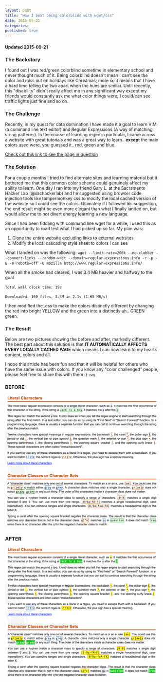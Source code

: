 ```yaml
---
layout: post
title: "How I beat being colorblind with wget/css"
date: 2015-09-21
categories: 
published: true
---
```


#### **Updated 2015-09-21**

### The Backstory
I found out I was red/green colorblind sometime in elementary school and never thought much of it.  Being colorblind doesn't mean I can't see the color and miss out on holidays like Christmas; more so it means that I have a hard time telling the two apart when the hues are similar. Until recently, this "disability" didn't really affect me in any significant way except my friends would constantly ask me what color things were; I could/can see traffic lights just fine and so on.

### The Challenge
Recently, in my quest for data domination I have made it a goal to learn VIM (a command line text editor) and Regular Expressions (A way of matching string patterns).  In the course of learning regex in particular, I came across a website with great tutorials and was a great way to learn.. **except** the main colors used were, you guessed it.. red, green and blue. 

[Check out this link to see the page in question](http://www.regular-expressions.info/quickstart.html)

### The Solution
For a couple months I tried to find alternate sites and learning material but it bothered me that this common color scheme could genuinely affect my ability to learn.  One day I ran into my friend Gary L. at the Sacramento Hacker Lab (@sachackerlab) and he suggested using browser code injection tools like tampermonkey css to modify the local cached version of the website so I could see the colors.  Ultimately if I followed his suggestion, the end result might be even more elegant than what I finally landed on, but would allow me to not divert energy learning a new language. 

Since I had been fiddling with command line wget for a while, I used this as an opportunity to road test what I had picked up so far. My plan was: 

  1. Clone the entire website excluding links to external websites
  2. Modify the local cascading style sheet to colors I can see

What I landed on was the following: `wget --limit-rate=200k --no-clobber --convert-links --random-wait --domain=regular-expressions.info -r -p -E -e robots=off -U mozilla http://www.regular-expressions.info/`

When all the smoke had cleared, I was 3.4 MB heavier and halfway to the goal 

`Total wall clock time: 19s`

`Downloaded: 160 files, 3.4M in 2.1s (1.65 MB/s)`

I then modified the .css to make the colors distinctly different by changing the red into bright YELLOW and the green into a distinctly uh.. GREEN green.

### The Result

Below are two pictures showing the before and after, markedly different.  The best part about this solution is that **IT AUTOMATICALLY AFFECTS EVERY LOCALLY CACHED PAGE** which means I can now learn to my hearts content, colors and all.

I hope this article has been fun and that it will be helpful for others who have the same issue with colors. If you know any "color challenged" people, please feel free to share this with them :)
`:wq`

### **BEFORE**
![before](/assets/colorblind_before.png)

### **AFTER**
![after](/assets/colorblind_after.png)
